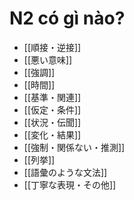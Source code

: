 # N2 có gì nào?

- [[順接・逆接]]
- [[悪い意味]]
- [[強調]]
- [[時間]]
- [[基準・関連]]
- [[仮定・条件]]
- [[状況・伝聞]]
- [[変化・結果]]
- [[強制・関係ない・推測]]
- [[列挙]]
- [[語彙のような文法]]
- [[丁寧な表現・その他]]